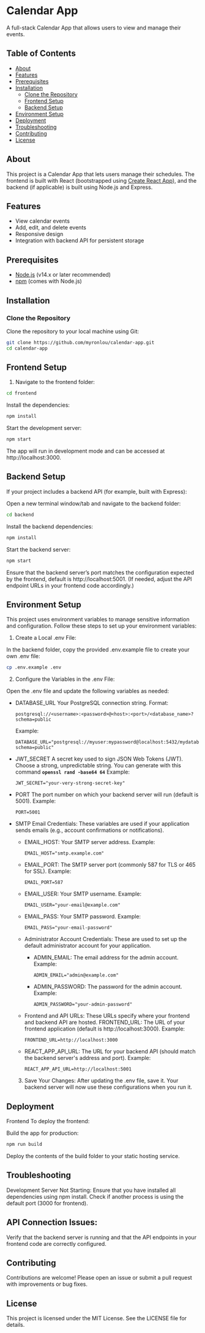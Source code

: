 # Calendar App

A full-stack Calendar App that allows users to view and manage their events.

## Table of Contents

- [About](#about)
- [Features](#features)
- [Prerequisites](#prerequisites)
- [Installation](#installation)
  - [Clone the Repository](#clone-the-repository)
  - [Frontend Setup](#frontend-setup)
  - [Backend Setup](#backend-setup)
- [Environment Setup](#environment-setup)
- [Deployment](#deployment)
- [Troubleshooting](#troubleshooting)
- [Contributing](#contributing)
- [License](#license)

## About

This project is a Calendar App that lets users manage their schedules. The frontend is built with React (bootstrapped using [Create React App](https://github.com/facebook/create-react-app)), and the backend (if applicable) is built using Node.js and Express.

## Features

- View calendar events
- Add, edit, and delete events
- Responsive design
- Integration with backend API for persistent storage

## Prerequisites

- [Node.js](https://nodejs.org) (v14.x or later recommended)
- [npm](https://www.npmjs.com) (comes with Node.js)

## Installation


### Clone the Repository

Clone the repository to your local machine using Git:

```bash
git clone https://github.com/myronlou/calendar-app.git
cd calendar-app
```

## Frontend Setup
1. Navigate to the frontend folder:

```bash
cd frontend
```
Install the dependencies:

```bash
npm install
```
Start the development server:

```bash
npm start
```
The app will run in development mode and can be accessed at http://localhost:3000.

## Backend Setup
If your project includes a backend API (for example, built with Express):

Open a new terminal window/tab and navigate to the backend folder:

```bash
cd backend
```
Install the backend dependencies:

```bash
npm install
```
Start the backend server:

```bash
npm start
```
Ensure that the backend server’s port matches the configuration expected by the frontend, default is http://localhost:5001. (If needed, adjust the API endpoint URLs in your frontend code accordingly.)

## Environment Setup

This project uses environment variables to manage sensitive information and configuration. Follow these steps to set up your environment variables:

1. Create a Local .env File:

In the backend folder, copy the provided .env.example file to create your own .env file:

```bash
cp .env.example .env
```
2. Configure the Variables in the .env File:

Open the .env file and update the following variables as needed:

- DATABASE_URL
    Your PostgreSQL connection string.
    Format:

    ```plaintext
    postgresql://<username>:<password>@<host>:<port>/<database_name>?schema=public
    ```
    Example:
    ```plaintext
    DATABASE_URL="postgresql://myuser:mypassword@localhost:5432/mydatabase?schema=public"
    ```

- JWT_SECRET
    A secret key used to sign JSON Web Tokens (JWT). Choose a strong, unpredictable string. You can generate with this command 
    **`openssl rand -base64 64`**
    Example:
    ```plaintext
    JWT_SECRET="your-very-strong-secret-key"
    ```

- PORT
    The port number on which your backend server will run (default is 5001).
    Example:
    ```plaintext
    PORT=5001
    ```

- SMTP Email Credentials:
  These variables are used if your application sends emails (e.g., account confirmations or notifications).

  - EMAIL_HOST: Your SMTP server address.
    Example:
    ```plaintext
    EMAIL_HOST="smtp.example.com"
    ```
  - EMAIL_PORT: The SMTP server port (commonly 587 for TLS or 465 for SSL).
    Example:
    ```plaintext
    EMAIL_PORT=587
    ```
  - EMAIL_USER: Your SMTP username.
    Example:
    ```plaintext
    EMAIL_USER="your-email@example.com"
    ```
  - EMAIL_PASS: Your SMTP password.
    Example:
    ```plaintext
    EMAIL_PASS="your-email-password"
    ```

  - Administrator Account Credentials:
    These are used to set up the default administrator account for your application.

    - ADMIN_EMAIL: The email address for the admin account.
      Example:
      ```plaintext
      ADMIN_EMAIL="admin@example.com"
      ```
    - ADMIN_PASSWORD: The password for the admin account.
      Example:
      ```plaintext
      ADMIN_PASSWORD="your-admin-password"
      ```

  - Frontend and API URLs:
    These URLs specify where your frontend and backend API are hosted.
    FRONTEND_URL: The URL of your frontend application (default is http://localhost:3000).
    Example:
    ```plaintext
    FRONTEND_URL=http://localhost:3000
    ```

  - REACT_APP_API_URL: The URL for your backend API (should match the backend server's address and port).
    Example:
    ```plaintext
    REACT_APP_API_URL=http://localhost:5001
    ```

  3. Save Your Changes:
  After updating the .env file, save it. Your backend server will now use these configurations when you run it.

## Deployment
Frontend
To deploy the frontend:

Build the app for production:

```bash
npm run build
```
Deploy the contents of the build folder to your static hosting service.

## Troubleshooting
Development Server Not Starting:
Ensure that you have installed all dependencies using npm install. Check if another process is using the default port (3000 for frontend).

## API Connection Issues:
Verify that the backend server is running and that the API endpoints in your frontend code are correctly configured.

## Contributing
Contributions are welcome! Please open an issue or submit a pull request with improvements or bug fixes.

## License
This project is licensed under the MIT License. See the LICENSE file for details.
